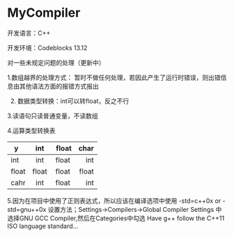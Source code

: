 # MyCompiler
开发语言：C++

开发环境：Codeblocks 13.12


对一些未规定问题的处理（更新中）

1.数组越界的处理方式： 暂时不做任何处理，若因此产生了运行时错误，则出错信息由其他语法方面的报错方式报出


2. 数据类型转换：int可以转float，反之不行

3.读语句只读普通变量，不读数组

4.运算类型转换表

| y   | int  |  float | char |
| - | :-: | :-: | -: |
| int | int  |  float  | int |
| float | float  | float  | float |
| cahr | int | float  | int |
		
5.因为在项目中使用了正则表达式，所以应该在编译选项中使用
-std=c++0x or -std=gnu++0x
设置方法；Settings->Compilers->Global Compiler Settings
中选择GNU GCC Compiler,然后在Categories中勾选
Have g++ follow the C++11 ISO language standard...
